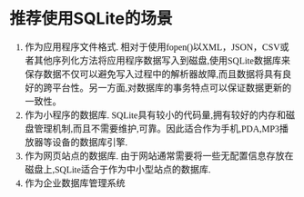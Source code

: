 # 推荐使用SQLite的场景
<font face="微软雅黑" size="3px">

1. 作为应用程序文件格式. 相对于使用fopen()以XML，JSON，CSV或者其他序列化方法将应用程序数据写入到磁盘,使用SQLite数据库来保存数据不仅可以避免写入过程中的解析器故障,而且数据将具有良好的跨平台性。另一方面,对数据库的事务特点可以保证数据更新的一致性。
2. 作为小程序的数据库. SQLite具有较小的代码量,拥有较好的内存和磁盘管理机制,而且不需要维护,可靠。因此适合作为手机,PDA,MP3播放器等设备的数据库引擎.
3. 作为网页站点的数据库. 由于网站通常需要将一些无配置信息存放在磁盘上,SQLite适合于作为中小型站点的数据库.
4. 作为企业数据库管理系统
